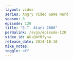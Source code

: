 ```yaml
---
layout: video
series: Angry Video Game Nerd
season: 8
episode: 120
title: "E.T. Atari 2600"
permalink: /avgn/episode-120
video_id: WUsQmYRfynw
release_date: 2014-10-10
mike_notes:
toggle: off
---
```

